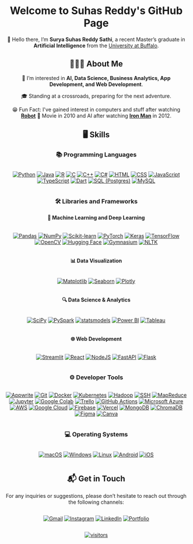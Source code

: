 <h1 align="center">Welcome to Suhas Reddy's GitHub Page</h1>

<p align="center">
👋 Hello there, I’m <strong>Surya Suhas Reddy Sathi</strong>, a recent Master’s graduate in <strong>Artificial Intelligence</strong> from the <a href="https://www.buffalo.edu/" target="_blank">University at Buffalo</a>.
</p>

<h2 align="center">🧑🏻‍💻 About Me</h2>

<div align="center">
  <p>👀 I’m interested in <strong>AI, Data Science, Business Analytics, App Development, and Web Development</strong>.</p>
  <p>🎓 Standing at a crossroads, preparing for the next adventure.</p>
  <p>😁 Fun Fact: I've gained interest in computers and stuff after watching <a href="https://www.imdb.com/title/tt1305797/" target="_blank"><strong>Robot</strong></a> 🤖 Movie in 2010 and AI after watching <a href="https://www.imdb.com/title/tt0371746/" target="_blank"><strong>Iron Man</strong></a> in 2012.</p>
</div>

<h2 align="center">🖥 Skills</h2>

<h3 align="center">📚 Programming Languages</h3>
<div align="center" style="display: flex; flex-wrap: wrap; gap: 10px; justify-content: center;">

[![Python](https://img.shields.io/badge/Python-3776AB?style=for-the-badge&logo=python&logoColor=white)](#)
[![Java](https://img.shields.io/badge/Java-%23ED8B00.svg?style=for-the-badge&logo=openjdk&logoColor=white)](#)
[![R](https://img.shields.io/badge/R-276DC3?style=for-the-badge&logo=r&logoColor=white)](#)
[![C](https://img.shields.io/badge/C-A8B9CC?style=for-the-badge&logo=c&logoColor=white)](#)
[![C++](https://img.shields.io/badge/C++-00599C?style=for-the-badge&logo=c%2B%2B&logoColor=white)](#)
[![C#](https://custom-icon-badges.demolab.com/badge/C%23-%23239120.svg?style=for-the-badge&logo=cshrp&logoColor=white)](#)
[![HTML](https://img.shields.io/badge/HTML-E34F26?style=for-the-badge&logo=html5&logoColor=white)](#)
[![CSS](https://img.shields.io/badge/CSS-1572B6?style=for-the-badge&logo=css3&logoColor=white)](#)
[![JavaScript](https://img.shields.io/badge/JavaScript-F7DF1E?style=for-the-badge&logo=javascript&logoColor=black)](#)
[![TypeScript](https://img.shields.io/badge/TypeScript-3178C6?style=for-the-badge&logo=typescript&logoColor=white)](#)
[![Dart](https://img.shields.io/badge/Dart-%230175C2.svg?style=for-the-badge&logo=dart&logoColor=white)](#)
[![SQL (Postgres)](https://img.shields.io/badge/SQL%20(Postgres)-336791?style=for-the-badge&logo=postgresql&logoColor=white)](#)
[![MySQL](https://img.shields.io/badge/MySQL-4479A1?style=for-the-badge&logo=mysql&logoColor=white)](#)

</div>

<h3 align="center">🛠️ Libraries and Frameworks</h3>

<h4 align="center">🧠 Machine Learning and Deep Learning</h4>
<div align="center" style="display: flex; flex-wrap: wrap; gap: 10px; justify-content: center;">
  
  [![Pandas](https://img.shields.io/badge/Pandas-150458?style=for-the-badge&logo=pandas&logoColor=white)](#)
  [![NumPy](https://img.shields.io/badge/NumPy-013243?style=for-the-badge&logo=numpy&logoColor=white)](#)
  [![Scikit-learn](https://img.shields.io/badge/Scikit--learn-F7931E?style=for-the-badge&logo=scikitlearn&logoColor=white)](#)
  [![PyTorch](https://img.shields.io/badge/PyTorch-EE4C2C?style=for-the-badge&logo=pytorch&logoColor=white)](#)
  [![Keras](https://img.shields.io/badge/Keras-D00000?style=for-the-badge&logo=keras&logoColor=white)](#)
  [![TensorFlow](https://img.shields.io/badge/TensorFlow-FF6F00?style=for-the-badge&logo=tensorflow&logoColor=white)](#)
  [![OpenCV](https://img.shields.io/badge/OpenCV-5C3EE8?style=for-the-badge&logo=opencv&logoColor=white)](#)
  [![Hugging Face](https://img.shields.io/badge/Hugging%20Face-FFD21E?style=for-the-badge&logo=huggingface&logoColor=000)](#)
  [![Gymnasium](https://custom-icon-badges.demolab.com/badge/Gymnasium-0081A5?style=for-the-badge&logo=robot&logoColor=white)](#)
  [![NLTK](https://custom-icon-badges.demolab.com/badge/NLTK-154F5B?style=for-the-badge&logo=natural-language&logoColor=white)](#)
</div>

<h4 align="center">📊 Data Visualization</h4>
<div align="center" style="display: flex; flex-wrap: wrap; gap: 10px; justify-content: center;">
  
[![Matplotlib](https://custom-icon-badges.demolab.com/badge/Matplotlib-115570?style=for-the-badge&logo=matplotlib&logoColor=white)](#)
[![Seaborn](https://custom-icon-badges.demolab.com/badge/Seaborn-3B7A9C?style=for-the-badge&logo=seaborn&logoColor=white)](#)
[![Plotly](https://custom-icon-badges.demolab.com/badge/Plotly-3F4F75?style=for-the-badge&logo=plotly&logoColor=white)](#)

</div>

<h4 align="center">🔍 Data Science & Analytics</h4>
<div align="center" style="display: flex; flex-wrap: wrap; gap: 10px; justify-content: center;">
  
[![SciPy](https://custom-icon-badges.demolab.com/badge/SciPy-8CAAE6?style=for-the-badge&logo=scipy&logoColor=white)](#)
[![PySpark](https://custom-icon-badges.demolab.com/badge/PySpark-E25A1C?style=for-the-badge&logo=apache-spark&logoColor=white)](#)
[![statsmodels](https://custom-icon-badges.demolab.com/badge/statsmodels-1B2F63?style=for-the-badge&logo=graph&logoColor=white)](#)
[![Power BI](https://custom-icon-badges.demolab.com/badge/Power_BI-F2C811?style=for-the-badge&logo=powerbi&logoColor=black)](#)
[![Tableau](https://custom-icon-badges.demolab.com/badge/Tableau-E97627?style=for-the-badge&logo=tableau&logoColor=white)](#)

</div>

<h4 align="center">🌐 Web Development</h4>
<div align="center" style="display: flex; flex-wrap: wrap; gap: 10px; justify-content: center;">
  
[![Streamlit](https://custom-icon-badges.demolab.com/badge/Streamlit-FF4B4B?style=for-the-badge&logo=streamlit&logoColor=white)](#)
[![React](https://img.shields.io/badge/React-%2320232a.svg?style=for-the-badge&logo=react&logoColor=%2361DAFB)](#)
[![NodeJS](https://img.shields.io/badge/Node.js-6DA55F?style=for-the-badge&logo=node.js&logoColor=white)](#)
[![FastAPI](https://img.shields.io/badge/FastAPI-009485.svg?style=for-the-badge&logo=fastapi&logoColor=white)](#)
[![Flask](https://img.shields.io/badge/Flask-000?style=for-the-badge&logo=flask&logoColor=fff)](#)
</div>


<h3 align="center">⚙️ Developer Tools</h3>

<div align="center" style="display: flex; flex-wrap: wrap; gap: 10px; justify-content: center;">

  [![Appwrite](https://custom-icon-badges.demolab.com/badge/Appwrite-FD366E?style=for-the-badge&logo=appwrite&logoColor=white)](#)
  [![Git](https://custom-icon-badges.demolab.com/badge/Git-F05032?style=for-the-badge&logo=git&logoColor=white)](#)
  [![Docker](https://custom-icon-badges.demolab.com/badge/Docker-2496ED?style=for-the-badge&logo=docker&logoColor=white)](#)
  [![Kubernetes](https://custom-icon-badges.demolab.com/badge/Kubernetes-326CE5?style=for-the-badge&logo=kubernetes&logoColor=white)](#)
  [![Hadoop](https://custom-icon-badges.demolab.com/badge/Hadoop-66CCFF?style=for-the-badge&logo=apache-hadoop&logoColor=black)](#)
  [![SSH](https://custom-icon-badges.demolab.com/badge/SSH-171515?style=for-the-badge&logo=ssh&logoColor=white)](#)
  [![MapReduce](https://custom-icon-badges.demolab.com/badge/MapReduce-66CCFF?style=for-the-badge&logo=apache&logoColor=black)](#)
  [![Jupyter](https://custom-icon-badges.demolab.com/badge/Jupyter-F37626?style=for-the-badge&logo=jupyter&logoColor=white)](#)
  [![Google Colab](https://custom-icon-badges.demolab.com/badge/Google_Colab-F9AB00?style=for-the-badge&logo=googlecolab&logoColor=white)](#)
  [![Trello](https://custom-icon-badges.demolab.com/badge/Trello-0052CC?style=for-the-badge&logo=trello&logoColor=white)](#)
  [![GitHub Actions](https://custom-icon-badges.demolab.com/badge/GitHub_Actions-2088FF?style=for-the-badge&logo=github-actions&logoColor=white)](#)
  [![Microsoft Azure](https://custom-icon-badges.demolab.com/badge/Microsoft_Azure-0078D4?style=for-the-badge&logo=microsoftazure&logoColor=white)](#)
  [![AWS](https://img.shields.io/badge/AWS-%23FF9900.svg?style=for-the-badge&logo=amazon-web-services&logoColor=white)](#)
  [![Google Cloud](https://custom-icon-badges.demolab.com/badge/Google_Cloud-4285F4?style=for-the-badge&logo=googlecloud&logoColor=white)](#) 
  [![Firebase](https://img.shields.io/badge/Firebase-039BE5?style=for-the-badge&logo=Firebase&logoColor=white)](#)
  [![Vercel](https://img.shields.io/badge/Vercel-%23000000.svg?style=for-the-badge&logo=vercel&logoColor=white)](#)
  [![MongoDB](https://img.shields.io/badge/MongoDB-%234ea94b.svg?style=for-the-badge&logo=mongodb&logoColor=white)](#)
  [![ChromaDB](https://custom-icon-badges.demolab.com/badge/ChromaDB-00897B?style=for-the-badge&logo=database&logoColor=white)](#)
  [![Figma](https://img.shields.io/badge/Figma-F24E1E?style=for-the-badge&logo=figma&logoColor=white)](#)
  [![Canva](https://img.shields.io/badge/Canva-%2300C4CC.svg?style=for-the-badge&logo=Canva&logoColor=white)](#)
</div>


<h3 align="center">💻 Operating Systems</h3>
<div align="center" style="display: flex; flex-wrap: wrap; gap: 10px; justify-content: center;">

[![macOS](https://img.shields.io/badge/macOS-000000?style=for-the-badge&logo=apple&logoColor=F0F0F0)](#)
[![Windows](https://custom-icon-badges.demolab.com/badge/Windows-0078D6?style=for-the-badge&logo=windows11&logoColor=white)](#)
[![Linux](https://img.shields.io/badge/Linux-FCC624?style=for-the-badge&logo=linux&logoColor=black)](#)
[![Android](https://img.shields.io/badge/Android-3DDC84?style=for-the-badge&logo=android&logoColor=white)](#)
[![iOS](https://img.shields.io/badge/iOS-000000?style=for-the-badge&logo=apple&logoColor=white)](#)

</div>



<h2 align="center">📬 Get in Touch</h2>
<p align="center">
For any inquiries or suggestions, please don’t hesitate to reach out through the following channels:
</p>
<div align="center" style="display: flex; flex-wrap: wrap; gap: 10px; justify-content: center;">

  [![Gmail](https://img.shields.io/badge/Gmail-D14836?style=for-the-badge&logo=gmail&logoColor=white)](mailto:suhasreddysathi@gmail.com)
  [![Instagram](https://img.shields.io/badge/Instagram-%23E4405F.svg?style=for-the-badge&logo=Instagram&logoColor=white)](https://www.instagram.com/ss_suhas_reddy/)
  [![LinkedIn](https://img.shields.io/badge/Linkedin-%230077B5.svg?style=for-the-badge&logo=linkedin&logoColor=white)](https://www.linkedin.com/in/suhasreddysathi/)
  [![Portfolio](https://custom-icon-badges.demolab.com/badge/Portfolio-4285F4?style=for-the-badge&logo=browser&logoColor=white)](https://suhasreddysathi.com/)
  

</div>

<div align="center" style="display: flex; flex-wrap: wrap; gap: 10px; justify-content: center;">





[![visitors](https://visitor-badge.laobi.icu/badge?page_id=SuhasReddy651.SuhasReddy651)](#)
</div>


